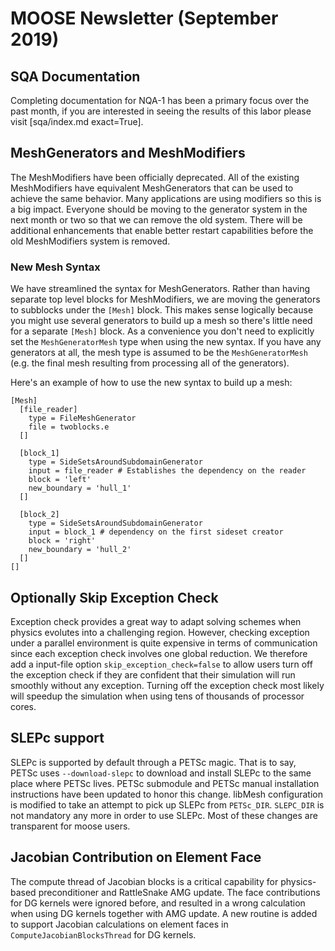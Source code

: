 # MOOSE Newsletter (September 2019)

## SQA Documentation

Completing documentation for NQA-1 has been a primary focus over the past month, if you are
interested in seeing the results of this labor please visit [sqa/index.md exact=True].

## MeshGenerators and MeshModifiers

The MeshModifiers have been officially deprecated. All of the existing MeshModifiers have equivalent
MeshGenerators that can be used to achieve the same behavior. Many applications are using modifiers so
this is a big impact. Everyone should be moving to the generator system in the next month or two so
that we can remove the old system. There will be additional enhancements that enable better restart
capabilities before the old MeshModifiers system is removed.

### New Mesh Syntax

We have streamlined the syntax for MeshGenerators. Rather than having separate top level blocks for
MeshModifiers, we are moving the generators to subblocks under the `[Mesh]` block. This makes sense
logically because you might use several generators to build up a mesh so there's little need for
a separate `[Mesh]` block. As a convenience you don't need to explicitly set the `MeshGeneratorMesh`
type when using the new syntax. If you have any generators at all, the mesh type is assumed to be
the `MeshGeneratorMesh` (e.g. the final mesh resulting from processing all of the generators).

Here's an example of how to use the new syntax to build up a mesh:

```
[Mesh]
  [file_reader]
    type = FileMeshGenerator
    file = twoblocks.e
  []

  [block_1]
    type = SideSetsAroundSubdomainGenerator
    input = file_reader # Establishes the dependency on the reader
    block = 'left'
    new_boundary = 'hull_1'
  []

  [block_2]
    type = SideSetsAroundSubdomainGenerator
    input = block_1 # dependency on the first sideset creator
    block = 'right'
    new_boundary = 'hull_2'
  []
[]
```

## Optionally Skip Exception Check

Exception check provides a great way to adapt solving schemes when physics evolutes into a challenging region.
However, checking exception under a parallel environment is quite expensive in terms of communication since each
exception check involves one global reduction. We therefore add a input-file option `skip_exception_check=false`
to allow users turn off the exception check if they are confident that their simulation will run smoothly
without any exception. Turning off the exception check most likely will speedup the simulation when using tens
of thousands of processor cores.

## SLEPc support

SLEPc is supported by default through a PETSc magic. That is to say, PETSc uses `--download-slepc` to download and
install SLEPc to the same place where PETSc lives. PETSc submodule and PETSc manual installation instructions have been
updated to honor this change. libMesh configuration is modified to take an attempt to pick up SLEPc from `PETSc_DIR`.
`SLEPC_DIR` is not mandatory any more in order to use SLEPc. Most of these changes are transparent for moose users.

## Jacobian Contribution on Element Face

The compute thread of Jacobian blocks is a critical capability for physics-based preconditioner and RattleSnake AMG update.
The face contributions for DG kernels were ignored before, and resulted in a wrong calculation when using DG kernels together
with AMG update. A new routine is added to support Jacobian calculations on element faces in `ComputeJacobianBlocksThread`
for DG kernels.
